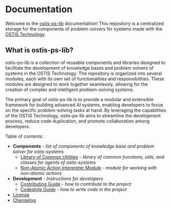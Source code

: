 # Documentation

Welcome to the [ostis-ps-lib](https://github.com/ostis-ai/ostis-ps-lib) documentation! This repository is a centralized storage for the components of problem-solvers for systems made with the [OSTIS Technology](https://github.com/ostis-ai).

## What is ostis-ps-lib?

ostis-ps-lib is a collection of reusable components and libraries designed to facilitate the development of knowledge bases and problem solvers of systems in the OSTIS Technology. The repository is organized into several modules, each with its own set of functionalities and responsibilities. These modules are designed to work together seamlessly, allowing for the creation of complex and intelligent problem-solving systems.

The primary goal of ostis-ps-lib is to provide a modular and extensible framework for building advanced AI systems, enabling developers to focus on the specific problem-solving tasks at hand. By leveraging the capabilities of the OSTIS Technology, ostis-ps-lib aims to streamline the development process, reduce code duplication, and promote collaboration among developers.

Table of contents:

- **Components** - *list of components of knowledge base and problem solver for ostis-systems*
    * [Library of Common Utilities](common/README.md) - *library of common functions, utils, and classes for agents of ostis-systems*
    * [Non-Atomic Action Interpreter Module](non-atomic-action-interpreter-module/README.md) - *module for working with non-atomic actions*
- **Development** - *Instructions for developers*
    * [Contributing Guide](_docs/CONTRIBUTING.md) - *how to contribute to the project*
    * [Codestyle Guide](https://ostis-ai.github.io/sc-machine/dev/codestyle/) - *how to write code in the project*
- [License](https://github.com/ostis-ai/ostis-ps-lib/blob/main/LICENSE)
- [Changelog](_docs/changelog.md)
